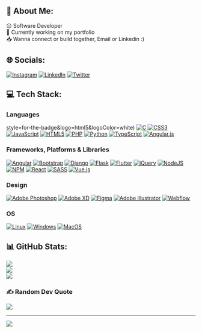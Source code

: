 <!-- ### Hi there 👋 -->

## 👾 About Me: 
😌 Software Developer<br>
💼 Currently working on my portfolio<br>
📥 Wanna connect or build together, Email or Linkedin :)


## 🌐 Socials:
[![Instagram](https://img.shields.io/badge/Instagram-%23E4405F.svg?logo=Instagram&logoColor=white)](https://instagram.com/x33zp.web?igshid=OGQ5ZDc2ODk2ZA==) 
[![LinkedIn](https://img.shields.io/badge/LinkedIn-%230077B5.svg?logo=linkedin&logoColor=white)](https://www.linkedin.com/in/zubby-peculiar-379809222) 
[![Twitter](https://img.shields.io/badge/Twitter-%231DA1F2.svg?logo=Twitter&logoColor=white)](https://twitter.com/x33zp_web) 

## 💻 Tech Stack:
### Languages
style=for-the-badge&logo=html5&logoColor=white)
[![C](https://img.shields.io/badge/c-%2300599C.svg?style=for-the-badge&logo=c&logoColor=white)](https://github.com/zubbypeculiar) 
[![CSS3](https://img.shields.io/badge/css3-%231572B6.svg?style=for-the-badge&logo=css3&logoColor=white)](https://github.com/zubbypeculiar) 
[![JavaScript](https://img.shields.io/badge/javascript-%23323330.svg?style=for-the-badge&logo=javascript&logoColor=%23F7DF1E)](https://github.com/zubbypeculiar) 
[![HTML5](https://img.shields.io/badge/html5-%23E34F26.svg?style=for-the-badge&logo=php&logoColor=white)](https://github.com/zubbypeculiar)
[![PHP](https://img.shields.io/badge/php-%23777BB4.svg?style=for-the-badge&logo=php&logoColor=white)](https://github.com/zubbypeculiar) 
[![Python](https://img.shields.io/badge/python-3670A0?style=for-the-badge&logo=python&logoColor=ffdd54)](https://github.com/zubbypeculiar) 
[![TypeScript](https://img.shields.io/badge/typescript-%23007ACC.svg?style=for-the-badge&logo=typescript&logoColor=white)](https://github.com/zubbypeculiar) 
[![Angular.js](https://img.shields.io/badge/angular.js-%23E23237.svg?style=for-the-badge&logo=angularjs&logoColor=white)](https://github.com/zubbypeculiar) 

### Frameworks, Platforms & Libraries
[![Angular](https://img.shields.io/badge/angular-%23DD0031.svg?style=for-the-badge&logo=angular&logoColor=white)](https://github.com/zubbypeculiar) 
[![Bootstrap](https://img.shields.io/badge/bootstrap-%23563D7C.svg?style=for-the-badge&logo=bootstrap&logoColor=white)](https://github.com/zubbypeculiar) 
[![Django](https://img.shields.io/badge/django-%23092E20.svg?style=for-the-badge&logo=django&logoColor=white)](https://github.com/zubbypeculiar) 
[![Flask](https://img.shields.io/badge/flask-%23000.svgstyle=for-the-badge&logoo=flask&logoColor=white)](https://github.com/zubbypeculiar) 
[![Flutter](https://img.shields.io/badge/Flutter-%2302569B.svg?style=for-the-badge&logo=Flutter&logoColor=white)](https://github.com/zubbypeculiar) 
[![jQuery](https://img.shields.io/badge/jquery-%230769AD.svg?style=for-the-badge&logo=jquery&logoColor=white)](https://github.com/zubbypeculiar) 
[![NodeJS](https://img.shields.io/badge/node.js-6DA55F?style=for-the-badge&logo=node.js&logoColor=white)](https://github.com/zubbypeculiar) 
[![NPM](https://img.shields.io/badge/NPM-%23000000.svg?style=for-the-badge&logo=npm&logoColor=white)](https://github.com/zubbypeculiar) 
[![React](https://img.shields.io/badge/react-%2320232a.svg?style=for-the-badge&logo=react&logoColor=%2361DAFB)](https://github.com/zubbypeculiar) 
[![SASS](https://img.shields.io/badge/SASS-hotpink.svg?style=for-the-badge&logo=SASS&logoColor=white)](https://github.com/zubbypeculiar) 
[![Vue.js](https://img.shields.io/badge/vuejs-%2335495e.svg?style=for-the-badge&logo=vuedotjs&logoColor=%234FC08D)](https://github.com/zubbypeculiar) 

### Design
[![Adobe Photoshop](https://img.shields.io/badge/adobephotoshop-%2331A8FF.svg?style=for-the-badge&logo=adobephotoshop&logoColor=white)](https://github.com/zubbypeculiar)
[![Adobe XD](https://img.shields.io/badge/Adobe%20XD-470137?style=for-the-badge&logo=Adobe%20XD&logoColor=#FF61F6)](https://github.com/zubbypeculiar)
[![Figma](https://img.shields.io/badge/figma-%23F24E1E.svg?style=plastic&logo=figma&logoColor=white)](https://github.com/zubbypeculiar) 
[![Adobe Illustrator](https://img.shields.io/badge/adobeillustrator-%23FF9A00.svg?style=for-the-badge&logo=adobeillustrator&logoColor=white)](https://github.com/zubbypeculiar) 
[![Webflow](https://img.shields.io/badge/Webflow-4353FF?style=for-the-badge&logo=webflow&logoColor=white)](https://github.com/zubbypeculiar)

### OS
[![Linux](https://img.shields.io/badge/linux-black?style=for-the-badge&logo=Linux)](https://github.com/zubbypeculiar)
[![Windows](https://img.shields.io/badge/Windows-black?style=for-the-badge&logo=Windows)](https://github.com/zubbypeculiar)
[![MacOS](https://img.shields.io/badge/macos-black?style=for-the-badge&logo=macos&color=black)](https://github.com/zubbypeculiar) 

## 📊 GitHub Stats:
[![](https://github-readme-stats.vercel.app/api?username=zubbypeculiar&theme=dark&hide_border=false&include_all_commits=true&count_private=true)](https://github.com/zubbypeculiar)<br/>
[![](https://github-readme-streak-stats.herokuapp.com/?user=dzubbypeculiar&theme=dark&hide_border=false)](https://github.com/zubbypeculiar)<br/>
[![](https://github-readme-stats.vercel.app/api/top-langs/?username=zubbypeculiar&theme=dark&hide_border=false&include_all_commits=true&count_private=true&layout=compact)](https://github.com/zubbypeculiar)

### ✍️ Random Dev Quote
[![](https://quotes-github-readme.vercel.app/api?type=horizontal&theme=radical)](https://github.com/zubbypeculiart)

 <!-- ### 😂 Random Dev Meme
<img src="https://rm.up.railway.app/" width="512px"/> -->

---
[![](https://visitcount.itsvg.in/api?id=zubbypeculiar&icon=2&color=3)](https://github.com/zubbypeculiar)

<!-- Proudly created with GPRM ( https://gprm.itsvg.in ) -->
